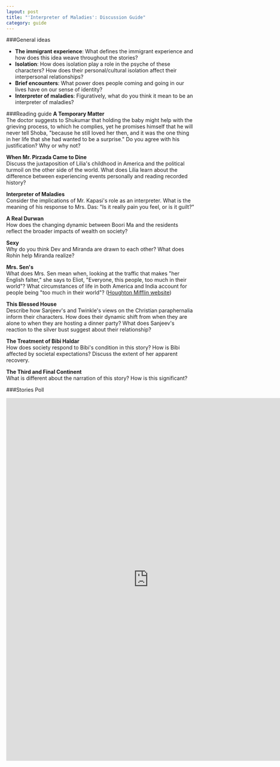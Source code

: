 ```yaml
---
layout: post
title: "'Interpreter of Maladies': Discussion Guide"
category: guide
---
```


###General ideas
* **The immigrant experience**: What defines the immigrant experience and how does this idea weave throughout the stories?
* **Isolation**: How does isolation play a role in the psyche of these characters? How does their personal/cultural isolation affect their interpersonal relationships?
* **Brief encounters**: What power does people coming and going in our lives have on our sense of identity?
* **Interpreter of maladies**: Figuratively, what do you think it mean to be an interpreter of maladies?

###Reading guide
**A Temporary Matter**  
The doctor suggests to Shukumar that holding the baby might help with the grieving process, to which he complies, yet he promises himself that he will never tell Shoba, "because he still loved her then, and it was the one thing in her life that she had wanted to be a surprise." Do you agree with his justification? Why or why not?

**When Mr. Pirzada Came to Dine**  
Discuss the juxtaposition of Lilia's childhood in America and the political turmoil on the other side of the world. What does Lilia learn about the difference between experiencing events personally and reading recorded history?

**Interpreter of Maladies**  
Consider the implications of Mr. Kapasi's role as an interpreter. What is the meaning of his response to Mrs. Das: "Is it really pain you feel, or is it guilt?"

**A Real Durwan**  
How does the changing dynamic between Boori Ma and the residents reflect the broader impacts of wealth on society?

**Sexy**  
Why do you think Dev and Miranda are drawn to each other? What does Rohin help Miranda realize?

**Mrs. Sen's**  
What does Mrs. Sen mean when, looking at the traffic that makes "her English falter," she says to Eliot, "Everyone, this people, too much in their world"?  What circumstances of life in both America and India account for people being "too much in their world"? (<a href="http://www.houghtonmifflinbooks.com/readers_guides/interpreter_maladies.shtml" target="_blank">Houghton Mifflin website</a>)

**This Blessed House**  
Describe how Sanjeev's and Twinkle's views on the Christian paraphernalia inform their characters. How does their dynamic shift from when they are alone to when they are hosting a dinner party?  What does Sanjeev's reaction to the silver bust suggest about their relationship?

**The Treatment of Bibi Haldar**  
How does society respond to Bibi's condition in this story?  How is Bibi affected by societal expectations? Discuss the extent of her apparent recovery.

**The Third and Final Continent**  
What is different about the narration of this story? How is this significant?

###Stories Poll
<iframe src="https://docs.google.com/forms/d/1SAnsR8yYERm36Jcv7BRfp01dPCa20pAozoJ22CkT7Mc/viewform?embedded=true" width="760" height="970" frameborder="0" marginheight="0" marginwidth="0">Loading...</iframe>
